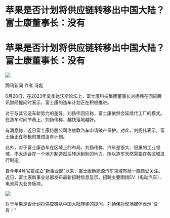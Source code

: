 # 苹果是否计划将供应链转移出中国大陆？富士康董事长：没有

# 苹果是否计划将供应链转移出中国大陆？富士康董事长：没有

![](https://inews.gtimg.com/om_bt/O1stT2A1YKxlRqI54EkmVepVEG5-Vi9PgjgwIPjqZU3vkAA/1000)

腾讯新闻 作者 冯彪

6月28日，在2023年夏季达沃斯论坛上，富士康科技集团董事长刘扬伟在回应腾讯财经提问时表示，富士康的造车计划正在积极推进。

对于与其它造车新势力的差异，刘扬伟回应称，富士康依然会延续代工厂的模式。在造车时间节奏上，刘扬伟称，越快落地越好。

有消息称，近日富士康持股公司洛兹敦汽车申请破产保护。对此，刘扬伟表示，富士康正在积极的推进造车计划。

此外，对于富士康造车在区域上的布局，刘扬伟称，汽车是很大、很重的工业领域，不太适合在一个地方制造然后转运到别的地方，所以造车天然需要在各区域进行制造。

自今年4月官宣成立“新事业部”以来，富士康新能源汽车领域布局一直颇受关注。近日，富士康新事业总部发布最新招聘信息显示，招聘主要围绕EV（电动汽车）、电池两大业务板块。

![](https://inews.gtimg.com/om_bt/OLr4CHxr_95JqbZSu73NRRu3edMkB_YuhCImRHcQg08HoAA/1000)

对于苹果是否计划将供应链从中国大陆转移的提问，刘扬伟对现场媒体表示“没有！”

